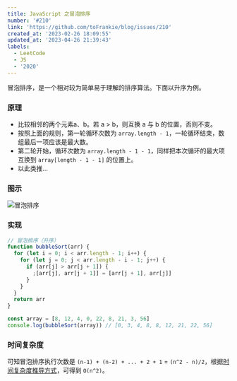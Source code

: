 ```yaml
---
title: JavaScript 之冒泡排序
number: '#210'
link: 'https://github.com/toFrankie/blog/issues/210'
created_at: '2023-02-26 18:09:55'
updated_at: '2023-04-26 21:39:43'
labels:
  - LeetCode
  - JS
  - '2020'
---
```

冒泡排序，是一个相对较为简单易于理解的排序算法。下面以升序为例。

### 原理

* 比较相邻的两个元素a、b。若 a > b，则互换 a 与 b 的位置，否则不变。
* 按照上面的规则，第一轮循环次数为 `array.length - 1`，一轮循环结束，数组最后一项应该是最大数。
* 第二轮开始，循环次数为 `array.length - 1 - 1`，同样把本次循环的最大项互换到 `array[length - 1 - 1]` 的位置上。
* 以此类推...

### 图示

![冒泡排序](https://upload-images.jianshu.io/upload_images/5128488-dbed2e37d336fb33.gif?imageMogr2/auto-orient/strip)


### 实现

```js
// 冒泡排序（升序）
function bubbleSort(arr) {
  for (let i = 0; i < arr.length - 1; i++) {
    for (let j = 0; j < arr.length - i - 1; j++) {
      if (arr[j] > arr[j + 1]) {
        ;[arr[j], arr[j + 1]] = [arr[j + 1], arr[j]]
      }
    }
  }
  return arr
}

const array = [8, 12, 4, 0, 22, 8, 21, 3, 56]
console.log(bubbleSort(array)) // [0, 3, 4, 8, 8, 12, 21, 22, 56]
```

### 时间复杂度
可知冒泡排序执行次数是 `(n-1) + (n-2) + ... + 2 + 1` = `(n^2 - n)/2`，根据[时间复杂度推导方式](https://www.jianshu.com/p/9fb90a332524)，可得到 `O(n^2)`。
